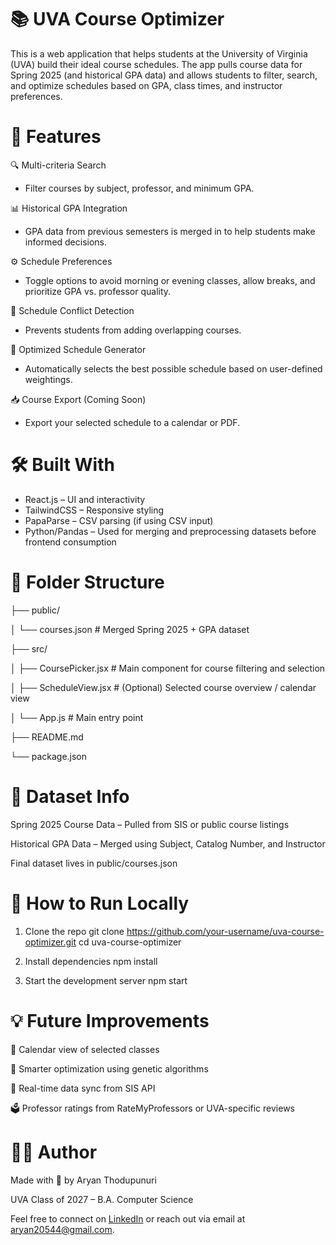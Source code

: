 # 📚 UVA Course Optimizer
This is a web application that helps students at the University of Virginia (UVA) build their ideal course schedules. The app pulls course data for Spring 2025 (and historical GPA data) and allows students to filter, search, and optimize schedules based on GPA, class times, and instructor preferences.

# 🚀 Features
🔍 Multi-criteria Search
- Filter courses by subject, professor, and minimum GPA.

📊 Historical GPA Integration
- GPA data from previous semesters is merged in to help students make informed decisions.

⚙️ Schedule Preferences
- Toggle options to avoid morning or evening classes, allow breaks, and prioritize GPA vs. professor quality.

📅 Schedule Conflict Detection
- Prevents students from adding overlapping courses.

🧠 Optimized Schedule Generator
- Automatically selects the best possible schedule based on user-defined weightings.

📥 Course Export (Coming Soon)
- Export your selected schedule to a calendar or PDF.

# 🛠️ Built With
- React.js – UI and interactivity
- TailwindCSS – Responsive styling
- PapaParse – CSV parsing (if using CSV input)
- Python/Pandas – Used for merging and preprocessing datasets before frontend consumption

# 📂 Folder Structure

├── public/

│   └── courses.json              # Merged Spring 2025 + GPA dataset

├── src/

│   ├── CoursePicker.jsx         # Main component for course filtering and selection

│   ├── ScheduleView.jsx         # (Optional) Selected course overview / calendar view

│   └── App.js                   # Main entry point

├── README.md

└── package.json

# 📄 Dataset Info
Spring 2025 Course Data – Pulled from SIS or public course listings

Historical GPA Data – Merged using Subject, Catalog Number, and Instructor

Final dataset lives in public/courses.json

# 🧪 How to Run Locally
1. Clone the repo
git clone https://github.com/your-username/uva-course-optimizer.git
cd uva-course-optimizer

2. Install dependencies
npm install

3. Start the development server
npm start

# 💡 Future Improvements
📆 Calendar view of selected classes

🧠 Smarter optimization using genetic algorithms

🔄 Real-time data sync from SIS API

🗳️ Professor ratings from RateMyProfessors or UVA-specific reviews

# 🙋‍♂️ Author
Made with 💙 by Aryan Thodupunuri

UVA Class of 2027 – B.A. Computer Science

Feel free to connect on [LinkedIn](https://www.linkedin.com/in/aryan-thodupunuri/) or reach out via email at [aryan20544@gmail.com](mailto:aryan20544@gmail.com).
